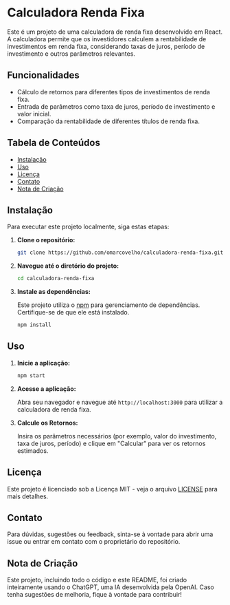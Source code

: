 # Calculadora Renda Fixa

Este é um projeto de uma calculadora de renda fixa desenvolvido em React. A calculadora permite que os investidores calculem a rentabilidade de investimentos em renda fixa, considerando taxas de juros, período de investimento e outros parâmetros relevantes.

## Funcionalidades

- Cálculo de retornos para diferentes tipos de investimentos de renda fixa.
- Entrada de parâmetros como taxa de juros, período de investimento e valor inicial.
- Comparação da rentabilidade de diferentes títulos de renda fixa.

## Tabela de Conteúdos

- [Instalação](#instalação)
- [Uso](#uso)
- [Licença](#licença)
- [Contato](#contato)
- [Nota de Criação](#nota-de-criação)

## Instalação

Para executar este projeto localmente, siga estas etapas:

1. **Clone o repositório:**

    ```bash
    git clone https://github.com/omarcovelho/calculadora-renda-fixa.git
    ```

2. **Navegue até o diretório do projeto:**

    ```bash
    cd calculadora-renda-fixa
    ```

3. **Instale as dependências:**

    Este projeto utiliza o [npm](https://www.npmjs.com/) para gerenciamento de dependências. Certifique-se de que ele está instalado.

    ```bash
    npm install
    ```

## Uso

1. **Inicie a aplicação:**

    ```bash
    npm start
    ```

2. **Acesse a aplicação:**

    Abra seu navegador e navegue até `http://localhost:3000` para utilizar a calculadora de renda fixa.

3. **Calcule os Retornos:**

    Insira os parâmetros necessários (por exemplo, valor do investimento, taxa de juros, período) e clique em "Calcular" para ver os retornos estimados.

## Licença

Este projeto é licenciado sob a Licença MIT - veja o arquivo [LICENSE](LICENSE) para mais detalhes.

## Contato

Para dúvidas, sugestões ou feedback, sinta-se à vontade para abrir uma issue ou entrar em contato com o proprietário do repositório.

## Nota de Criação

Este projeto, incluindo todo o código e este README, foi criado inteiramente usando o ChatGPT, uma IA desenvolvida pela OpenAI. Caso tenha sugestões de melhoria, fique à vontade para contribuir!
